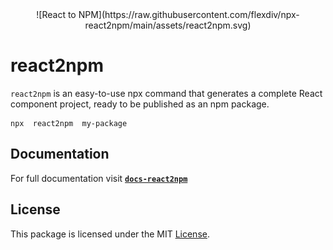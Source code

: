 <div align="center" >
![React to NPM](https://raw.githubusercontent.com/flexdiv/npx-react2npm/main/assets/react2npm.svg)

 </div>


# react2npm
```react2npm``` is an easy-to-use npx command that generates a complete React component project, ready to be published as an npm package.
```
npx  react2npm  my-package
```
## Documentation
For full documentation visit [**`docs-react2npm`**](https://docs-react2npm.vercel.app/)
## License
This package is licensed under the MIT [License](https://github.com/flexdiv/npx-react2npm/blob/main/LICENSE). 







